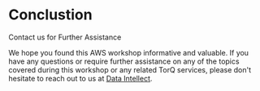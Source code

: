 Conclustion
===============

Contact us for Further Assistance

We hope you found this AWS workshop informative and valuable. If you have any questions or require further assistance on any of the topics covered during this workshop or any related TorQ services, please don't hesitate to reach out to us at [Data Intellect](https://dataintellect.com/contact/).